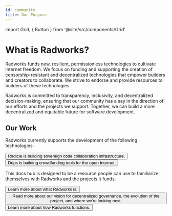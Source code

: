 ```yaml
---
id: community
title: Our Purpose
---
```


import Grid, { Button } from '@site/src/components/Grid'

# What is Radworks?

Radworks funds new, resilient, permissionless technologies to cultivate internet freedom. We focus on funding and supporting the creation of censorship-resistant and decentralized technologies that empower builders and creators to collaborate. We strive to endorse and provide resources to builders of these technologies.

Radworks is committed to transparency, inclusivity, and decentralized decision-making, ensuring that our community has a say in the direction of our efforts and the projects we support. Together, we can build a more decentralized and equitable future for software development.

## Our Work

Radworks currently supports the development of the following technologies:

<Grid>
  <Button
    style={{gridColumn: '1 / span 12'}}
    href="https://radicle.xyz"
    title="Radicle"
    cta="radicle.xyz"
  >
    Radicle is building sovereign code collaboration infrastructure.
  </Button>
  <Button
    style={{gridColumn: '1 / span 12'}}
    href="https://drips.network"
    title="Drips"
    cta="drips.network"
  >
    Drips is building crowdfunding tools for the open Internet.
  </Button>
</Grid>

This docs hub is designed to be a resource people can use to familiarize themselves with Radworks and the projects it funds. 

<Grid>
  <Button
    href="/community/ecosystem"
    title="Our Ecosystem"
    cta="Explore Radworks"
  >
    Learn more about what Radworks is.
  </Button>
  <Button
    href="/community/our-story"
    title="Our Story"
    cta="Read more"
  >
    Read more about our vision for decentralized governance, the evolution of the project, and where we're looking next.
  </Button>
  <Button
    href="/community/governance-overview"
    title="Governance Overview"
    cta="Learn more"
  >
    Learn more about how Radworks functions.
  </Button>
</Grid>




